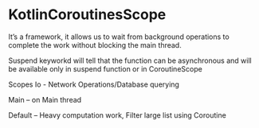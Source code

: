 # KotlinCoroutinesScope
It’s a framework, it allows us to wait from background operations to complete the work without blocking the main thread.

Suspend keyworkd will tell that the function can be asynchronous and will be available only in suspend function or in CoroutineScope

Scopes
Io - Network Operations/Database querying

Main – on Main thread

Default – Heavy computation work, Filter large list using Coroutine



